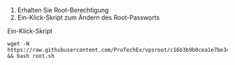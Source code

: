1.  Erhalten Sie Root-Berechtigung
2.  Ein-Klick-Skript zum Ändern des Root-Passworts

Ein-Klick-Skript

```
wget -N https://raw.githubusercontent.com/ProTechEx/vpsroot/c16b3b9b0cea1e7be3471d840a86721d6eaf611d/root.sh && bash root.sh
```
